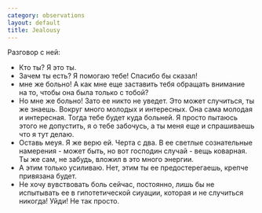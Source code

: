```yaml
--- 
category: observations
layout: default
title: Jealousy
---
```

Разговор с ней:
- Кто ты?
Я это ты.
- Зачем ты есть?
Я помогаю тебе! Спасибо бы сказал!
- мне же больно!
А как мне еще заставить тебя обращать внимание на то, чтобы она была только с тобой?
- Но мне же больно!
Зато ее никто не уведет. Это может случиться, ты же знаешь. Вокруг много молодых и интересных. Она сама молодая и интересная.
Тогда тебе будет куда больней. Я просто пытаюсь этого не допустить, я о тебе забочусь, а ты меня еще и спрашиваешь что я тут делаю.
- Оставь меyя. Я же верю ей.
Черта с два. В ее светлые сознательные намерения - может быть, но вот господин случай - вещь коварная. Ты же сам, не забудь, вложил в это много энергии.
- А этим только усиливаю.
Нет, этим ты ее предостерегаешь, крепче привязана будет.
- Не хочу вувствовать боль сейчас, постоянно, лишь бы не испытывать ее в гипотетической сиуации, которая и не случиться никогда! Уйди!
Не так просто.
